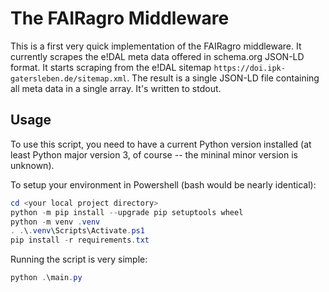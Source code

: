 # The FAIRagro Middleware #

This is a first very quick implementation of the FAIRagro middleware. It currently scrapes the e!DAL meta data offered in schema.org JSON-LD format. It starts scraping from the e!DAL sitemap `https://doi.ipk-gatersleben.de/sitemap.xml`. The result is a single JSON-LD file containing all meta data in a single array. It's written to stdout.

## Usage ##

To use this script, you need to have a current Python version installed (at least Python major version 3, of course -- the mininal minor version is unknown).

To setup your environment in Powershell (bash would be nearly identical):

```powershell
cd <your local project directory>
python -m pip install --upgrade pip setuptools wheel
python -m venv .venv
. .\.venv\Scripts\Activate.ps1
pip install -r requirements.txt
```

Running the script is very simple:

```powershell
python .\main.py
```
